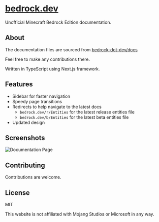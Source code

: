 # [bedrock.dev](https://bedrock.dev)

Unofficial Minecraft Bedrock Edition documentation.

## About

The documentation files are sourced from [bedrock-dot-dev/docs](https://github.com/bedrock-dot-dev/docs)

Feel free to make any contributions there.

Written in TypeScript using Next.js framework.

## Features

* Sidebar for faster navigation
* Speedy page transitions
* Redirects to help navigate to the latest docs
  * `bedrock.dev/r/Entities` for the latest release entities file
  * `bedrock.dev/b/Entities` for the latest beta entities file
* Updated design 

## Screenshots
![Documentation Page](https://github.com/destruc7i0n/bedrock-dot-dev/raw/master/images/screenshot_1.png)

## Contributing

Contributions are welcome.

## License

MIT

This website is not affiliated with Mojang Studios or Microsoft in any way.
